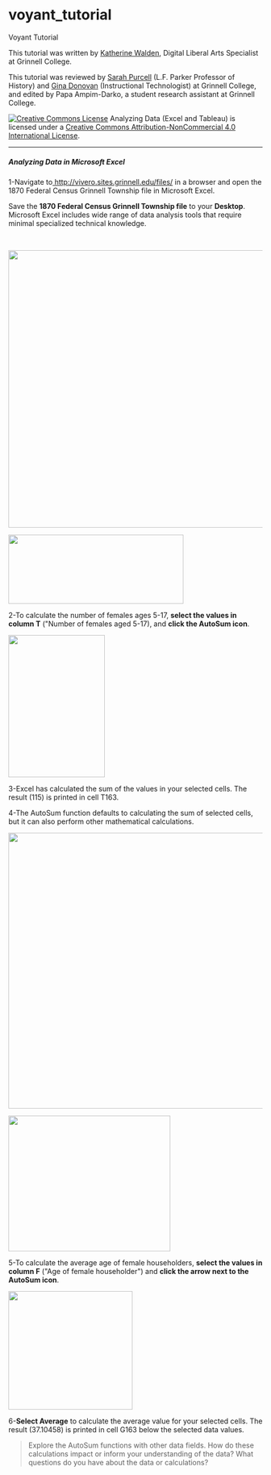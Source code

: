 # voyant_tutorial
Voyant Tutorial

This tutorial was written by <a href="https://www.grinnell.edu/users/waldenka">Katherine Walden</a>, Digital Liberal Arts Specialist at Grinnell College.

This tutorial was reviewed by <a href="https://www.grinnell.edu/users/purcelsj">Sarah Purcell</a> (L.F. Parker Professor of History) and <a href="https://www.grinnell.edu/users/donovang">Gina Donovan</a> (Instructional Technologist) at Grinnell College, and edited by Papa Ampim-Darko, a student research assistant at Grinnell College.

<a href="http://creativecommons.org/licenses/by-nc/4.0/" rel="license"><img style="border-width: 0;" src="https://i.creativecommons.org/l/by-nc/4.0/88x31.png" alt="Creative Commons License" /></a>
Analyzing Data (Excel and Tableau) is licensed under a <a href="http://creativecommons.org/licenses/by-nc/4.0/" rel="license">Creative Commons Attribution-NonCommercial 4.0 International License</a>.

<hr />

<h5>Analyzing Data in Microsoft Excel</h5>
1-Navigate to<a href="http://vivero.sites.grinnell.edu/files/"> http://vivero.sites.grinnell.edu/files/</a> in a browser and open the 1870 Federal Census Grinnell Township file in Microsoft Excel.

Save the <strong>1870 Federal Census Grinnell Township file</strong> to your <strong>Desktop</strong>. Microsoft Excel includes wide range of data analysis tools that require minimal specialized technical knowledge.

&nbsp;

<a href="http://sarahjpurcell.sites.grinnell.edu/digital_methods/wp-content/uploads/2018/07/Capture_2-1.png"><img class="aligncenter" src="http://sarahjpurcell.sites.grinnell.edu/digital_methods/wp-content/uploads/2018/07/Capture_2-1-1024x671.png" alt="" width="840" height="550" /></a>

<a href="http://sarahjpurcell.sites.grinnell.edu/digital_methods/wp-content/uploads/2018/07/Capture_1.png"><img class="aligncenter" src="http://sarahjpurcell.sites.grinnell.edu/digital_methods/wp-content/uploads/2018/07/Capture_1.png" alt="" width="347" height="137" /></a>

2-To calculate the number of females ages 5-17, <strong>select the values in column T</strong> ("Number of females aged 5-17), and <strong>click the AutoSum icon</strong>.

<a href="http://sarahjpurcell.sites.grinnell.edu/digital_methods/wp-content/uploads/2018/07/Capture_3-1.png"><img class="aligncenter" src="http://sarahjpurcell.sites.grinnell.edu/digital_methods/wp-content/uploads/2018/07/Capture_3-1.png" alt="" width="191" height="282" /></a>

3-Excel has calculated the sum of the values in your selected cells. The result (115) is printed in cell T163.

4-The AutoSum function defaults to calculating the sum of selected cells, but it can also perform other mathematical calculations.

<a href="http://sarahjpurcell.sites.grinnell.edu/digital_methods/wp-content/uploads/2018/07/Capture_4-1.png"><img class="aligncenter" src="http://sarahjpurcell.sites.grinnell.edu/digital_methods/wp-content/uploads/2018/07/Capture_4-1-1024x667.png" alt="" width="840" height="547" /></a>

<a href="http://sarahjpurcell.sites.grinnell.edu/digital_methods/wp-content/uploads/2018/07/Capture_5-1.png"><img class="aligncenter" src="http://sarahjpurcell.sites.grinnell.edu/digital_methods/wp-content/uploads/2018/07/Capture_5-1.png" alt="" width="321" height="269" /></a>

5-To calculate the average age of female householders, <strong>select the values in column F</strong> ("Age of female householder") and <strong>click the arrow next to the AutoSum icon</strong>.

<a href="http://sarahjpurcell.sites.grinnell.edu/digital_methods/wp-content/uploads/2018/07/Capture_6-1.png"><img class="aligncenter" src="http://sarahjpurcell.sites.grinnell.edu/digital_methods/wp-content/uploads/2018/07/Capture_6-1.png" alt="" width="246" height="235" /></a>

6-<strong>Select Average</strong> to calculate the average value for your selected cells. The result (37.10458) is printed in cell G163 below the selected data values.
<blockquote>Explore the AutoSum functions with other data fields. How do these calculations impact or inform your understanding of the data? What questions do you have about the data or calculations?</blockquote>
